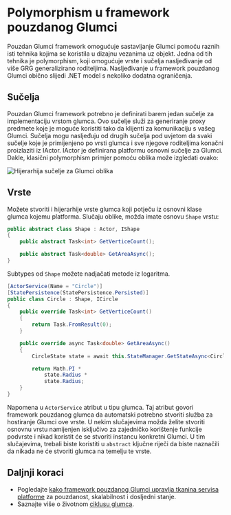 <properties
   pageTitle="Polymorphism u framework pouzdanog Glumci | Microsoft Azure"
   description="Stvaranje hijerarhije .NET sučelja i vrsta u okvir pouzdan Glumci da biste ponovno koristili funkcionalnost i definicije API-JA."
   services="service-fabric"
   documentationCenter=".net"
   authors="seanmck"
   manager="timlt"
   editor="vturecek"/>

<tags
   ms.service="service-fabric"
   ms.devlang="dotnet"
   ms.topic="article"
   ms.tgt_pltfrm="NA"
   ms.workload="NA"
   ms.date="07/07/2016"
   ms.author="seanmck"/>

# <a name="polymorphism-in-the-reliable-actors-framework"></a>Polymorphism u framework pouzdanog Glumci

Pouzdan Glumci framework omogućuje sastavljanje Glumci pomoću raznih isti tehnika kojima se koristila u dizajnu vezanima uz objekt. Jedna od tih tehnika je polymorphism, koji omogućuje vrste i sučelja nasljeđivanje od više GRG generalizirano roditeljima. Nasljeđivanje u framework pouzdanog Glumci obično slijedi .NET model s nekoliko dodatna ograničenja.

## <a name="interfaces"></a>Sučelja

Pouzdan Glumci framework potrebno je definirati barem jedan sučelje za implementaciju vrstom glumca. Ovo sučelje služi za generiranje proxy predmete koje je moguće koristiti tako da klijenti za komunikaciju s vašeg Glumci. Sučelja mogu nasljeđuju od drugih sučelja pod uvjetom da svaki sučelje koje je primijenjeno po vrsti glumca i sve njegove roditeljima konačni proizlaziti iz IActor. IActor je definirana platformu osnovni sučelje za Glumci. Dakle, klasični polymorphism primjer pomoću oblika može izgledati ovako:

![Hijerarhija sučelje za Glumci oblika][shapes-interface-hierarchy]


## <a name="types"></a>Vrste

Možete stvoriti i hijerarhije vrste glumca koji potječu iz osnovni klase glumca kojemu platforma. Slučaju oblike, možda imate osnovu `Shape` vrstu:

```csharp
public abstract class Shape : Actor, IShape
{
    public abstract Task<int> GetVerticeCount();

    public abstract Task<double> GetAreaAsync();
}
```

Subtypes od `Shape` možete nadjačati metode iz logaritma.

```csharp
[ActorService(Name = "Circle")]
[StatePersistence(StatePersistence.Persisted)]
public class Circle : Shape, ICircle
{
    public override Task<int> GetVerticeCount()
    {
        return Task.FromResult(0);
    }

    public override async Task<double> GetAreaAsync()
    {
        CircleState state = await this.StateManager.GetStateAsync<CircleState>("circle");

        return Math.PI *
            state.Radius *
            state.Radius;
    }
}
```

Napomena u `ActorService` atribut u tipu glumca. Taj atribut govori framework pouzdanog glumca da automatski potrebno stvoriti služba za hostiranje Glumci ove vrste. U nekim slučajevima možda želite stvoriti osnovnu vrstu namijenjen isključivo za zajedničko korištenje funkcije podvrste i nikad koristit će se stvoriti instancu konkretni Glumci. U tim slučajevima, trebali biste koristiti u `abstract` ključne riječi da biste naznačili da nikada ne će stvoriti glumca na temelju te vrste.


## <a name="next-steps"></a>Daljnji koraci

- Pogledajte [kako framework pouzdanog Glumci upravlja tkanina servisa platforme](service-fabric-reliable-actors-platform.md) za pouzdanost, skalabilnost i dosljedni stanje.
- Saznajte više o životnom [ciklusu glumca](service-fabric-reliable-actors-lifecycle.md).

<!-- Image references -->

[shapes-interface-hierarchy]: ./media/service-fabric-reliable-actors-polymorphism/Shapes-Interface-Hierarchy.png
